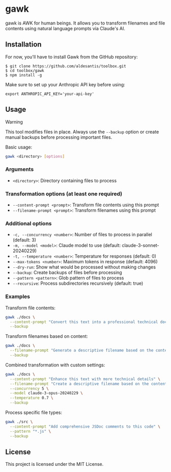# gawk

gawk is AWK for human beings. It allows you to transform filenames and file contents using natural language prompts via Claude's AI.

## Installation

For now, you'll have to install Gawk from the GitHub repository:
```console
$ git clone https://github.com/aldesantis/toolbox.git
$ cd toolbox/gawk
$ npm install -g
```

Make sure to set up your Anthropic API key before using:
```console
export ANTHROPIC_API_KEY='your-api-key'
```

## Usage

> [!WARNING]  
> This tool modifies files in place. Always use the `--backup` option or create manual backups before processing important files.

Basic usage:
```bash
gawk <directory> [options]
```

### Arguments

- `<directory>`: Directory containing files to process

### Transformation options (at least one required)

- `--content-prompt <prompt>`: Transform file contents using this prompt
- `--filename-prompt <prompt>`: Transform filenames using this prompt

### Additional options

- `-c, --concurrency <number>`: Number of files to process in parallel (default: 3)
- `-m, --model <model>`: Claude model to use (default: claude-3-sonnet-20240229)
- `-t, --temperature <number>`: Temperature for responses (default: 0)
- `--max-tokens <number>`: Maximum tokens in response (default: 4096)
- `--dry-run`: Show what would be processed without making changes
- `--backup`: Create backups of files before processing
- `--pattern <pattern>`: Glob pattern of files to process
- `--recursive`: Process subdirectories recursively (default: true)

### Examples

Transform file contents:
```bash
gawk ./docs \
  --content-prompt "Convert this text into a professional technical document" \
  --backup
```

Transform filenames based on content:
```bash
gawk ./docs \
  --filename-prompt "Generate a descriptive filename based on the content. Keep it concise and use kebab-case." \
  --backup
```

Combined transformation with custom settings:
```bash
gawk ./docs \
  --content-prompt "Enhance this text with more technical details" \
  --filename-prompt "Create a descriptive filename based on the content" \
  --concurrency 5 \
  --model claude-3-opus-20240229 \
  --temperature 0.7 \
  --backup
```

Process specific file types:
```bash
gawk ./src \
  --content-prompt "Add comprehensive JSDoc comments to this code" \
  --pattern "*.js" \
  --backup
```

## License

This project is licensed under the MIT License.
